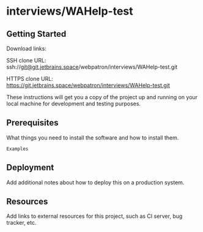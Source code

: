# interviews/WAHelp-test



## Getting Started

Download links:

SSH clone URL: ssh://git@git.jetbrains.space/webpatron/interviews/WAHelp-test.git

HTTPS clone URL: https://git.jetbrains.space/webpatron/interviews/WAHelp-test.git



These instructions will get you a copy of the project up and running on your local machine for development and testing purposes.

## Prerequisites

What things you need to install the software and how to install them.

```
Examples
```

## Deployment

Add additional notes about how to deploy this on a production system.

## Resources

Add links to external resources for this project, such as CI server, bug tracker, etc.

